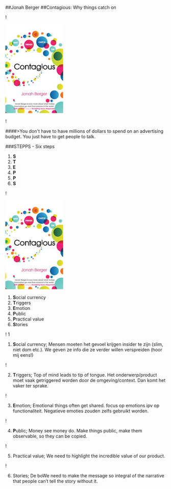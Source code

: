  
##Jonah Berger
##Contagious: Why things catch on

!

![](contagious.jpeg)

!


####>You don't have to have millions of dollars to spend on an advertising budget. You just have to get people to talk.

###STEPPS - Six steps

1. **S** 
2. **T**
3. **E**
4. **P**
5. **P**
6. **S**

!

![](contagious.jpeg) 

1. **S**ocial currency 
2. **T**riggers
3. **E**motion
4. **P**ublic
5. **P**ractical value
6. **S**tories

!
1

1. **S**ocial currency; Mensen moeten het gevoel krijgen insider te zijn (slim, niet dom etc.). We geven ze info die ze verder willen verspreiden (hoor mij eens!)

!

2. **T**riggers; Top of mind leads to tip of tongue. Het onderwerp/product moet vaak getriggered worden door de omgeving/context. Dan komt het vaker ter sprake.

!

3. **E**motion; Emotional things often get shared. focus op emotions ipv op functionaliteit. Negatieve emoties zouden zelfs gebruikt worden.

!

4. **P**ublic; Money see money do. Make things public, make them observable, so they can be copied.

!

5. Practical value; We need to highlight the incredible value of our product.

!

6. Stories; De boWe need to make the message so integral of the narrative that people can’t tell the story without it.




